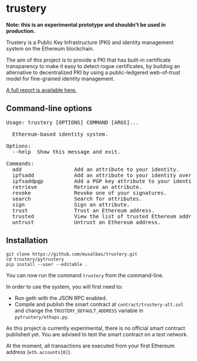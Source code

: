 # trustery
**Note: this is an experimental prototype and shouldn't be used in production.**

Trustery is a Public Key Infrastructure (PKI) and identity management system on the Ethereum blockchain.

The aim of this project is to provide a PKI that has built-in certificate transparency to make it easy to detect rogue certificates, by building an alternative to decentralized PKI by using a public-ledgered web-of-trust model for fine-grained identity management.

[A full report is available here.](https://github.com/musalbas/trustery-report/blob/master/Report.pdf)

## Command-line options
<pre>Usage: trustery [OPTIONS] COMMAND [ARGS]...

  Ethereum-based identity system.

Options:
  --help  Show this message and exit.

Commands:
  add                 Add an attribute to your identity.
  ipfsadd             Add an attribute to your identity over IPFS.
  ipfsaddpgp          Add a PGP key attribute to your identity over IPFS.
  retrieve            Retrieve an attribute.
  revoke              Revoke one of your signatures.
  search              Search for attributes.
  sign                Sign an attribute.
  trust               Trust an Ethereum address.
  trusted             View the list of trusted Ethereum addresses.
  untrust             Untrust an Ethereum address.
</pre>

## Installation
```
git clone https://github.com/musalbas/trustery.git
cd trustery/pytrustery
pip install --user --editable .
```

You can now run the command `trustery` from the command-line.

In order to use the system, you will first need to:
* Run geth with the JSON RPC enabled.
* Compile and publish the smart contract at `contract/trustery-alt.sol` and change the `TRUSTERY_DEFAULT_ADDRESS` variable in `pytrustery/ethapi.py`.

As this project is currently experimental, there is no official smart contract published yet. You are advised to test the smart contract on a test network.

At the moment, all transactions are executed from your first Ethereum address (`eth.accounts[0]`).
